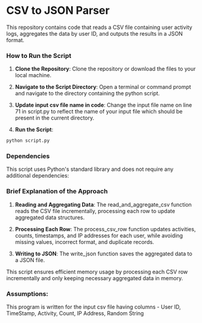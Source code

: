 # CSV to JSON Parser

This repository contains code that reads a CSV file containing user activity logs, aggregates the data by user ID, and outputs the results in a JSON format.

### How to Run the Script

1. **Clone the Repository**:
Clone the repository or download the files to your local machine.

2.  **Navigate to the Script Directory**:
Open a terminal or command prompt and navigate to the directory containing the python script.

3. **Update input csv file name in code**:
Change the input file name on line 71 in script.py to reflect the name of your input file which should be present in the current directory.

4.  **Run the Script**:
```bash
python script.py
```

### Dependencies

This script uses Python's standard library and does not require any additional dependencies:

### Brief Explanation of the Approach

1. **Reading and Aggregating Data**:
The read_and_aggregate_csv function reads the CSV file incrementally, processing each row to update aggregated data structures.

2. **Processing Each Row**:
The process_csv_row function updates activities, counts, timestamps, and IP addresses for each user, while avoiding missing values, incorrect format, and duplicate records.

3. **Writing to JSON**:
The write_json function saves the aggregated data to a JSON file.

This script ensures efficient memory usage by processing each CSV row incrementally and only keeping necessary aggregated data in memory.

### Assumptions:
This program is written for the input csv file having columns - User ID, TimeStamp, Activity, Count, IP Address, Random String
